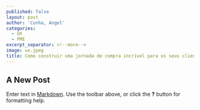 ```yaml
---
published: false
layout: post
author: 'Cunha, Angel'
categories:
  - UX
  - PME
excerpt_separator: <!--more-->
image: ux.jpeg
title: Como construir uma jornada de compra incrível para os seus clientes
---
```

## A New Post

Enter text in [Markdown](http://daringfireball.net/projects/markdown/). Use the toolbar above, or click the **?** button for formatting help.
